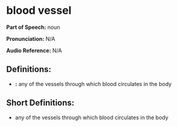 # blood vessel

**Part of Speech:** noun

**Pronunciation:** N/A

**Audio Reference:** N/A

## Definitions:
- **:** any of the vessels through which blood circulates in the body

## Short Definitions:
- any of the vessels through which blood circulates in the body
